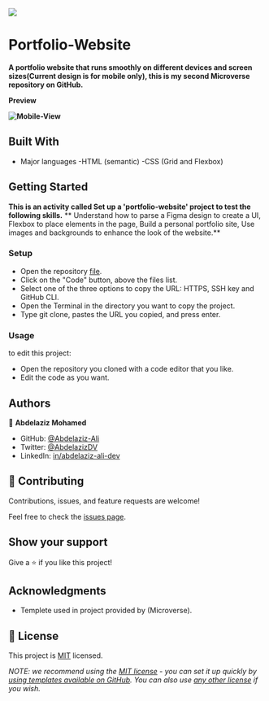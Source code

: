 ![](https://img.shields.io/badge/Microverse-blueviolet)

# Portfolio-Website

**A portfolio website that runs smoothly on different devices and screen sizes(Current design is for mobile only), this is my second Microverse repository on GitHub.**

**Preview**

**![Mobile-View](https://user-images.githubusercontent.com/107482707/199116609-eee769fe-0c2d-4f25-93a8-ea3a52edf4d0.png)**

## Built With

- Major languages
-HTML (semantic)
-CSS (Grid and Flexbox)

## Getting Started

**This is an activity called Set up a 'portfolio-website' project to test the following skills.**
**
Understand how to parse a Figma design to create a UI,
Flexbox to place elements in the page,
Build a personal portfolio site,
Use images and backgrounds to enhance the look of the website.**

### Setup
- Open the repository [file](https://github.com/Abdelaziz-Ali/portfolio-website.git).
- Click on the "Code" button, above the files list.
- Select one of the three options to copy the URL: HTTPS, SSH key and GitHub CLI.
- Open the Terminal in the directory you want to copy the project.
- Type git clone, pastes the URL you copied, and press enter.

### Usage
to edit this project:
- Open the repository you cloned with a code editor that you like.
- Edit the code as you want.

## Authors

👤 **Abdelaziz Mohamed**

- GitHub: [@Abdelaziz-Ali](https://github.com/Abdelaziz-Ali)
- Twitter: [@AbdelazizDV](https://twitter.com/AbdelazizDV)
- LinkedIn: [in/abdelaziz-ali-dev](https://www.linkedin.com/in/abdelaziz-ali-dev)

## 🤝 Contributing

Contributions, issues, and feature requests are welcome!

Feel free to check the [issues page](../../issues/).

## Show your support

Give a ⭐️ if you like this project!

## Acknowledgments

- Templete used in project provided by (Microverse).

## 📝 License

This project is [MIT](./LICENSE) licensed.

_NOTE: we recommend using the [MIT license](https://choosealicense.com/licenses/mit/) - you can set it up quickly by [using templates available on GitHub](https://docs.github.com/en/communities/setting-up-your-project-for-healthy-contributions/adding-a-license-to-a-repository). You can also use [any other license](https://choosealicense.com/licenses/) if you wish._
